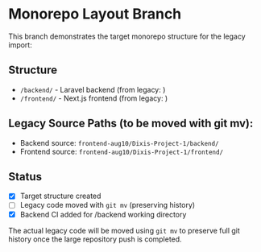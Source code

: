 # Monorepo Layout Branch

This branch demonstrates the target monorepo structure for the legacy import:

## Structure
- `/backend/` - Laravel backend (from legacy: )  
- `/frontend/` - Next.js frontend (from legacy: )

## Legacy Source Paths (to be moved with git mv):
- Backend source: `frontend-aug10/Dixis-Project-1/backend/`
- Frontend source: `frontend-aug10/Dixis-Project-1/frontend/`

## Status
- [x] Target structure created
- [ ] Legacy code moved with `git mv` (preserving history)
- [x] Backend CI added for /backend working directory

The actual legacy code will be moved using `git mv` to preserve full git history once the large repository push is completed.

